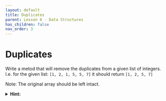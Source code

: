```yaml
---
layout: default
title: Duplicates
parent: Lesson 6 - Data Structures
has_children: false
nav_order: 3
---
```


# Duplicates

Write a metod that will remove the duplicates from a given list of integers. I.e. for the given list: `[1, 2, 1, 5, 5, 7]` it should return `[1, 2, 5, 7]`

Note: The original array should be left intact.

<details class="text-grey-dk-000"> 
  <summary><strong>Hint:</strong></summary>
  The method to calculate the frequencies can be useful here.
</details>